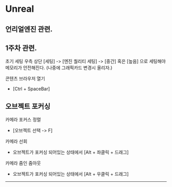 # Unreal
언리얼엔진 관련.
---
1주차 관련.
---

초기 세팅 우측 상단 [세팅] -> [엔진 퀄리티 세팅] -> [중간] 혹은 [높음] 으로 세팅해야 메모리가 안전해진다. (나중에 그래픽카드 변경시 올리자.)

콘텐츠 브라우저 열기 
- [Ctrl + SpaceBar]

오브젝트 포커싱 
--- 
카메라 포커스 정렬
- [오브젝트 선택 -> F]

카메라 선회
- 오브젝트가 포커싱 되어있는 상태에서 [Alt + 좌클릭 + 드래그]
  
카메라 줌인 줌아웃
- 오브젝트가 포커싱 되어있는 상태에서 [Alt + 우클릭 + 드래그]

---
